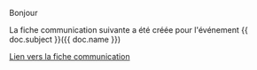 <p>Bonjour</p>

<p>La fiche communication suivante a été créée pour l'événement {{ doc.subject }}({{ doc.name }})<p>

<a href="https://tropisme.dokos.cloud/app/fiche-communication?evenement={{ doc.name }}">Lien vers la fiche communication</a>